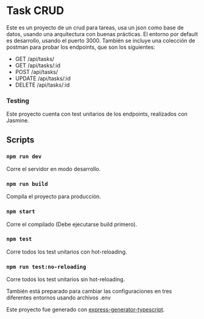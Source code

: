 # Task CRUD

Este es un proyecto de un crud para tareas, usa un json como base de datos, usando una arquitectura con buenas prácticas. 
El entorno por default es desarrollo, usando el puerto 3000.
También se incluye una colección de postman para probar los endpoints, que son los siguientes:

- GET /api/tasks/
- GET /api/tasks/:id
- POST /api/tasks/
- UPDATE /api/tasks/:id
- DELETE /api/tasks/:id

### Testing

Este proyecto cuenta con test unitarios de los endpoints, realizados con Jasmine.

## Scripts

### `npm run dev`

Corre el servidor en modo desarrollo.

### `npm run build`

Compila el proyecto para producciòn.

### `npm start`

Corre el compilado (Debe ejecutarse build primero).

### `npm test`

Corre todos los test unitarios con hot-reloading.


### `npm run test:no-reloading`

Corre todos los test unitarios sin hot-reloading.


También está preparado para cambiar las configuraciones en tres diferentes entornos usando archivos .env

Este proyecto fue generado con [express-generator-typescript](https://github.com/seanpmaxwell/express-generator-typescript).
